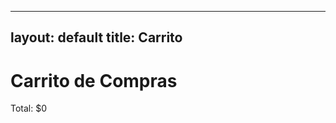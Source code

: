 
---
layout: default
title: Carrito
---

<h1>Carrito de Compras</h1>
<div id="cart-items"></div>
<p>Total: $<span id="cart-total">0</span></p>